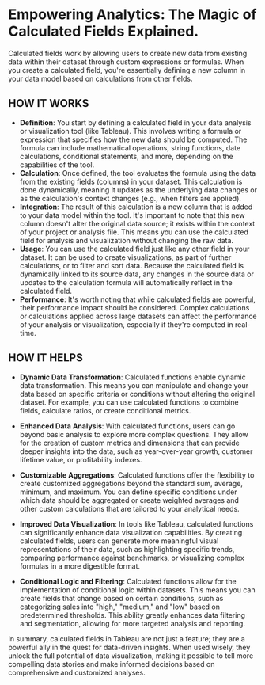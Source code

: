 # Empowering Analytics: The Magic of Calculated Fields Explained.

Calculated fields work by allowing users to create new data from existing data within their dataset through custom expressions or formulas. When you create a calculated field, you're essentially defining a new column in your data model based on calculations from other fields. 
## HOW IT WORKS

- **Definition**: You start by defining a calculated field in your data analysis or visualization tool (like Tableau). This involves writing a formula or expression that specifies how the new data should be computed. The formula can include mathematical operations, string functions, date calculations, conditional statements, and more, depending on the capabilities of the tool.
- **Calculation**: Once defined, the tool evaluates the formula using the data from the existing fields (columns) in your dataset. This calculation is done dynamically, meaning it updates as the underlying data changes or as the calculation's context changes (e.g., when filters are applied).
- **Integration**: The result of this calculation is a new column that is added to your data model within the tool. It's important to note that this new column doesn't alter the original data source; it exists within the context of your project or analysis file. This means you can use the calculated field for analysis and visualization without changing the raw data.
- **Usage**: You can use the calculated field just like any other field in your dataset. It can be used to create visualizations, as part of further calculations, or to filter and sort data. Because the calculated field is dynamically linked to its source data, any changes in the source data or updates to the calculation formula will automatically reflect in the calculated field.
- **Performance**: It's worth noting that while calculated fields are powerful, their performance impact should be considered. Complex calculations or calculations applied across large datasets can affect the performance of your analysis or visualization, especially if they're computed in real-time.

## HOW IT HELPS

- **Dynamic Data Transformation**: Calculated functions enable dynamic data transformation. This means you can manipulate and change your data based on specific criteria or conditions without altering the original dataset. For example, you can use calculated functions to combine fields, calculate ratios, or create conditional metrics.
- **Enhanced Data Analysis**: With calculated functions, users can go beyond basic analysis to explore more complex questions. They allow for the creation of custom metrics and dimensions that can provide deeper insights into the data, such as year-over-year growth, customer lifetime value, or profitability indexes.

- **Customizable Aggregations**: Calculated functions offer the flexibility to create customized aggregations beyond the standard sum, average, minimum, and maximum. You can define specific conditions under which data should be aggregated or create weighted averages and other custom calculations that are tailored to your analytical needs.
- **Improved Data Visualization**: In tools like Tableau, calculated functions can significantly enhance data visualization capabilities. By creating calculated fields, users can generate more meaningful visual representations of their data, such as highlighting specific trends, comparing performance against benchmarks, or visualizing complex formulas in a more digestible format.
- **Conditional Logic and Filtering**: Calculated functions allow for the implementation of conditional logic within datasets. This means you can create fields that change based on certain conditions, such as categorizing sales into "high," "medium," and "low" based on predetermined thresholds. This ability greatly enhances data filtering and segmentation, allowing for more targeted analysis and reporting.

In summary, calculated fields in Tableau are not just a feature; they are a powerful ally in the quest for data-driven insights. When used wisely, they unlock the full potential of data visualization, making it possible to tell more compelling data stories and make informed decisions based on comprehensive and customized analyses.
